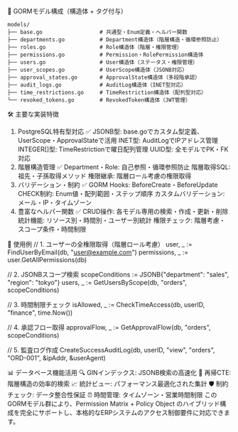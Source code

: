 🎯 GORMモデル構成（構造体 + タグ付与）

```plaintext
models/
├── base.go                  # 共通型・Enum定義・ヘルパー関数
├── departments.go           # Department構造体（階層構造・循環参照防止）
├── roles.go                 # Role構造体（階層・権限管理）
├── permissions.go           # Permission・RolePermission構造体
├── users.go                 # User構造体（ステータス・権限管理）
├── user_scopes.go           # UserScope構造体（JSONB対応）
├── approval_states.go       # ApprovalState構造体（多段階承認）
├── audit_logs.go            # AuditLog構造体（INET型対応）
├── time_restrictions.go     # TimeRestriction構造体（配列型対応）
└── revoked_tokens.go        # RevokedToken構造体（JWT管理）
```

🛠️ 主要な実装特徴
1. PostgreSQL特有型対応 ✅
JSONB型: base.goでカスタム型定義、UserScope・ApprovalStateで活用
INET型: AuditLogでIPアドレス管理
INTEGER[]型: TimeRestrictionで曜日配列管理
UUID型: 全モデルでPK・FK対応
2. 階層構造管理 ✅
Department・Role: 自己参照・循環参照防止
階層取得SQL: 祖先・子孫取得メソッド
権限継承: 階層ロール考慮の権限取得
3. バリデーション・制約 ✅
GORM Hooks: BeforeCreate・BeforeUpdate
CHECK制約: Enum値・配列範囲・ステップ順序
カスタムバリデーション: メール・IP・タイムゾーン
4. 豊富なヘルパー関数 ✅
CRUD操作: 各モデル専用の検索・作成・更新・削除
統計機能: リソース別・時間別・ユーザー別統計
権限チェック: 階層考慮・スコープ条件・時間制限

🚀 使用例
// 1. ユーザーの全権限取得（階層ロール考慮）
user, _ := FindUserByEmail(db, "user@example.com")
permissions, _ := user.GetAllPermissions(db)

// 2. JSONBスコープ検索
scopeConditions := JSONB{"department": "sales", "region": "tokyo"}
users, _ := GetUsersByScope(db, "orders", scopeConditions)

// 3. 時間制限チェック
isAllowed, _ := CheckTimeAccess(db, userID, "finance", time.Now())

// 4. 承認フロー取得
approvalFlow, _ := GetApprovalFlow(db, "orders", scopeConditions)

// 5. 監査ログ作成
CreateSuccessAuditLog(db, userID, "view", "orders", "ORD-001", &ipAddr, &userAgent)


📊 データベース機能活用
🔍 GINインデックス: JSONB検索の高速化
🌳 再帰CTE: 階層構造の効率的検索
📈 統計ビュー: パフォーマンス最適化された集計
🛡️ 制約チェック: データ整合性保証
⏰ 時間管理: タイムゾーン・営業時間制限
このGORMモデル群により、Permission Matrix + Policy Object のハイブリッド構成を完全にサポートし、本格的なERPシステムのアクセス制御要件に対応できます。